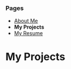 ### Pages
- [About Me](/Portfolio/)
- **My Projects**
- [My Resume](/Portfolio/Resume.pdf)

# My Projects

